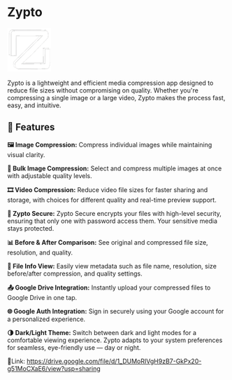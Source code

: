 # Zypto 
![App_logo](logo.png)

Zypto is a lightweight and efficient media compression app designed to reduce file sizes without compromising on quality. Whether you're compressing a single image or a large video, Zypto makes the process fast, easy, and intuitive.

## 🚀 Features

**🖼️ Image Compression:**
Compress individual images while maintaining visual clarity.

**📂 Bulk Image Compression:** 
Select and compress multiple images at once with adjustable quality levels.

**🎞️ Video Compression:** 
Reduce video file sizes for faster sharing and storage, with choices for different quality and real-time preview support.

**🔐 Zypto Secure:** 
Zypto Secure encrypts your files with high-level security, ensuring that only one with password access them. Your sensitive media stays protected.

**📊 Before & After Comparison:** 
See original and compressed file size, resolution, and quality.

**📁 File Info View:** 
Easily view metadata such as file name, resolution, size before/after compression, and quality settings.

**📤 Google Drive Integration:** 
Instantly upload your compressed files to Google Drive in one tap.

**🌐 Google Auth Integration:** 
Sign in securely using your Google account for a personalized experience.

**🌗 Dark/Light Theme:** 
Switch between dark and light modes for a comfortable viewing experience. Zypto adapts to your system preferences for seamless, eye-friendly use — day or night.

🔗Link: https://drive.google.com/file/d/1_DUMoRIVgH9zB7-GkPx20-g51MoCXaE6/view?usp=sharing
